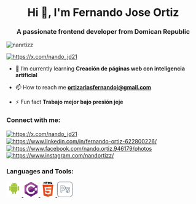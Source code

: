 <h1 align="center">Hi 👋, I'm Fernando Jose Ortiz</h1>
<h3 align="center">A passionate frontend developer from Domican Republic</h3>

<p align="left"> <img src="https://komarev.com/ghpvc/?username=nanrtizz&label=Profile%20views&color=0e75b6&style=flat" alt="nanrtizz" /> </p>

<p align="left"> <a href="https://twitter.com/https://x.com/nando_jd21" target="blank"><img src="https://img.shields.io/twitter/follow/https://x.com/nando_jd21?logo=twitter&style=for-the-badge" alt="https://x.com/nando_jd21" /></a> </p>

- 🌱 I’m currently learning **Creación de páginas web con inteligencia artificial**

- 📫 How to reach me **ortizariasfernandoj@gmail.com**

- ⚡ Fun fact **Trabajo mejor bajo presión jeje**

<h3 align="left">Connect with me:</h3>
<p align="left">
<a href="https://twitter.com/https://x.com/nando_jd21" target="blank"><img align="center" src="https://raw.githubusercontent.com/rahuldkjain/github-profile-readme-generator/master/src/images/icons/Social/twitter.svg" alt="https://x.com/nando_jd21" height="30" width="40" /></a>
<a href="https://linkedin.com/in/https://www.linkedin.com/in/fernando-ortiz-622800226/" target="blank"><img align="center" src="https://raw.githubusercontent.com/rahuldkjain/github-profile-readme-generator/master/src/images/icons/Social/linked-in-alt.svg" alt="https://www.linkedin.com/in/fernando-ortiz-622800226/" height="30" width="40" /></a>
<a href="https://fb.com/https://www.facebook.com/nando.ortiz.946179/photos" target="blank"><img align="center" src="https://raw.githubusercontent.com/rahuldkjain/github-profile-readme-generator/master/src/images/icons/Social/facebook.svg" alt="https://www.facebook.com/nando.ortiz.946179/photos" height="30" width="40" /></a>
<a href="https://instagram.com/https://www.instagram.com/nandortizz/" target="blank"><img align="center" src="https://raw.githubusercontent.com/rahuldkjain/github-profile-readme-generator/master/src/images/icons/Social/instagram.svg" alt="https://www.instagram.com/nandortizz/" height="30" width="40" /></a>
</p>

<h3 align="left">Languages and Tools:</h3>
<p align="left"> <a href="https://developer.android.com" target="_blank" rel="noreferrer"> <img src="https://raw.githubusercontent.com/devicons/devicon/master/icons/android/android-original-wordmark.svg" alt="android" width="40" height="40"/> </a> <a href="https://www.w3schools.com/cs/" target="_blank" rel="noreferrer"> <img src="https://raw.githubusercontent.com/devicons/devicon/master/icons/csharp/csharp-original.svg" alt="csharp" width="40" height="40"/> </a> <a href="https://www.w3.org/html/" target="_blank" rel="noreferrer"> <img src="https://raw.githubusercontent.com/devicons/devicon/master/icons/html5/html5-original-wordmark.svg" alt="html5" width="40" height="40"/> </a> <a href="https://www.photoshop.com/en" target="_blank" rel="noreferrer"> <img src="https://raw.githubusercontent.com/devicons/devicon/master/icons/photoshop/photoshop-line.svg" alt="photoshop" width="40" height="40"/> </a> </p>


<!--
**nandortizz/nandortizz** is a ✨ _special_ ✨ repository because its `README.md` (this file) appears on your GitHub profile.

Here are some ideas to get you started:

- 🔭 I’m currently working on ...
- 🌱 I’m currently learning ...
- 👯 I’m looking to collaborate on ...
- 🤔 I’m looking for help with ...
- 💬 Ask me about ...
- 📫 How to reach me: ...
- 😄 Pronouns: ...
- ⚡ Fun fact: ...
-->
